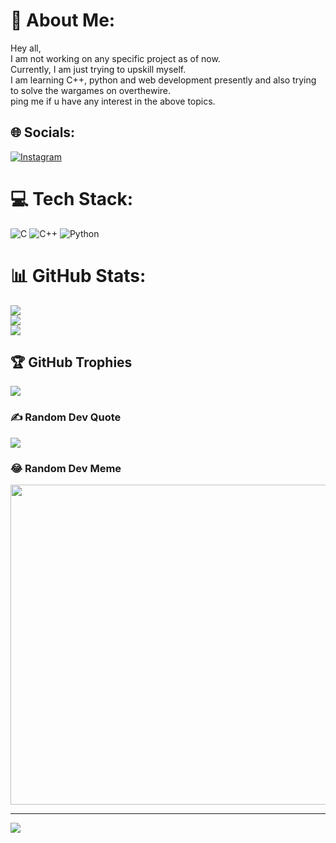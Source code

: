 # 💫 About Me:
Hey all,<br>I am not working on any specific project as of now. <br>Currently, I am just trying to upskill myself.<br>I am learning C++, python and web development presently and also trying to solve the wargames on overthewire.<br>ping me if u have any interest in the above topics. <br>


## 🌐 Socials:
[![Instagram](https://img.shields.io/badge/Instagram-%23E4405F.svg?logo=Instagram&logoColor=white)](https://instagram.com/dhruvagarwal__) 

# 💻 Tech Stack:
![C](https://img.shields.io/badge/c-%2300599C.svg?style=for-the-badge&logo=c&logoColor=white) ![C++](https://img.shields.io/badge/c++-%2300599C.svg?style=for-the-badge&logo=c%2B%2B&logoColor=white) ![Python](https://img.shields.io/badge/python-3670A0?style=for-the-badge&logo=python&logoColor=ffdd54)
# 📊 GitHub Stats:
![](https://github-readme-stats.vercel.app/api?username=sunnybala5018&theme=dark&hide_border=false&include_all_commits=false&count_private=false)<br/>
![](https://github-readme-streak-stats.herokuapp.com/?user=sunnybala5018&theme=dark&hide_border=false)<br/>
![](https://github-readme-stats.vercel.app/api/top-langs/?username=sunnybala5018&theme=dark&hide_border=false&include_all_commits=false&count_private=false&layout=compact)

## 🏆 GitHub Trophies
![](https://github-profile-trophy.vercel.app/?username=sunnybala5018&theme=tokyonight&no-frame=false&no-bg=false&margin-w=4)

### ✍️ Random Dev Quote
![](https://quotes-github-readme.vercel.app/api?type=horizontal&theme=radical)

### 😂 Random Dev Meme
<img src="https://random-memer.herokuapp.com/" width="512px"/>

---
[![](https://visitcount.itsvg.in/api?id=sunnybala5018&icon=0&color=0)](https://visitcount.itsvg.in)

<!-- Proudly created with GPRM ( https://gprm.itsvg.in ) -->
